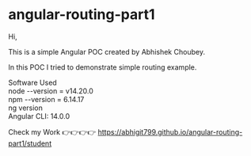 # angular-routing-part1

Hi, <br/>

This is a simple Angular POC created by Abhishek Choubey. <br/>

In this POC I tried to demonstrate simple routing example. <br/>

Software Used <br/>
node --version = v14.20.0 <br/>
npm --version = 6.14.17 <br/>
ng version <br/>
Angular CLI: 14.0.0 <br/>

Check my Work 👉👉👉👉   https://abhigit799.github.io/angular-routing-part1/student

<br/>
